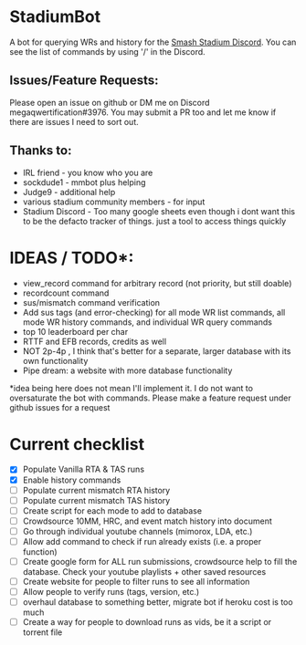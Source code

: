 # StadiumBot

A bot for querying WRs and history for the [Smash Stadium Discord](https://discord.gg/3D6YjWJ). You can see the list of commands by using '/' in the Discord.

## Issues/Feature Requests:  
Please open an issue on github or DM me on Discord megaqwertification#3976. You may submit a PR too and let me know if there are issues I need to sort out.

## Thanks to:
- IRL friend - you know who you are
- sockdude1 - mmbot plus helping
- Judge9 - additional help
- various stadium community members - for input
- Stadium Discord - Too many google sheets even though i dont want this to be the defacto tracker of things. just a tool to access things quickly

# IDEAS / TODO*:
- view_record command for arbitrary record (not priority, but still doable)
- recordcount command
- sus/mismatch command verification
- Add sus tags (and error-checking) for all mode WR list commands, all mode WR history commands, and individual WR query commands
- top 10 leaderboard per char
- RTTF and EFB records, credits as well
- NOT 2p-4p , I think that's better for a separate, larger database with its own functionality
- Pipe dream: a website with more database functionality

*idea being here does not mean I'll implement it. I do not want to oversaturate the bot with commands. Please make a feature request under github issues for a request

# Current checklist
- [x] Populate Vanilla RTA & TAS runs
- [x] Enable history commands
- [ ] Populate current mismatch RTA history
- [ ] Populate current mismatch TAS history
- [ ] Create script for each mode to add to database
- [ ] Crowdsource 10MM, HRC, and event match history into document
- [ ] Go through individual youtube channels (mimorox, LDA, etc.)
- [ ] Allow add command to check if run already exists (i.e. a proper function)
- [ ] Create google form for ALL run submissions, crowdsource help to fill the database. Check your youtube playlists + other saved resources
- [ ] Create website for people to filter runs to see all information
- [ ] Allow people to verify runs (tags, version, etc.)
- [ ] overhaul database to something better, migrate bot if heroku cost is too much
- [ ] Create a way for people to download runs as vids, be it a script or torrent file
